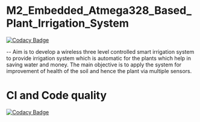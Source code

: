 # M2_Embedded_Atmega328_Based_Plant_Irrigation_System

[![Codacy Badge](https://api.codacy.com/project/badge/Grade/cdfedfaca48548f188759e28f1b14ef9)](https://app.codacy.com/gh/allagaddanandini/M2_Embedded_Atmega328_Based_Plant_Irrigation_System?utm_source=github.com&utm_medium=referral&utm_content=allagaddanandini/M2_Embedded_Atmega328_Based_Plant_Irrigation_System&utm_campaign=Badge_Grade_Settings)

-- Aim is to develop a wireless three level controlled smart irrigation system to provide irrigation system which is automatic for the plants which help in saving water and money. The main objective is to apply the system for improvement of health of the soil and hence the plant via multiple sensors.

# CI and Code quality

[![Codacy Badge](https://app.codacy.com/project/badge/Grade/6062244d51cf47d7b7e79762a0695f2c)](https://www.codacy.com/gh/allagaddanandini/M2_Embedded_Atmega328_Based_Plant_Irrigation_System/dashboard?utm_source=github.com&amp;utm_medium=referral&amp;utm_content=allagaddanandini/M2_Embedded_Atmega328_Based_Plant_Irrigation_System&amp;utm_campaign=Badge_Grade)
